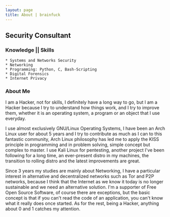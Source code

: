 ```yaml
---
layout: page
title: About | brainfuck
---
```


## Security Consultant


### Knowledge || Skills

    * Systems and Networks Security
    * Networking
    * Programming: Python, C, Bash-Scripting
    * Digital Forensics
    * Internet Privacy

### About Me

I am a Hacker, not for skills, I definitely have a long way to go, but I am a Hacker because I try to understand how things work, and I try to improve them, whether it is an operating system, a program or an object that I use everyday.

I use almost exclusively GNU/Linux Operating Systems, I have been an Arch Linux user for about 5 years and I try to contribute as much as I can to this fantastic community, Arch Linux philosophy has led me to apply the KISS principle in programming and in problem solving, simple concept but complex to master.
I use Kali Linux for pentesting, another project I've been following for a long time, an ever-present distro in my machines, the transition to rolling distro and the latest improvements are great.

Since 3 years my studies are mainly about Networking, I have a particular interest in alternative and decentralized networks such as Tor and P2P networks, because I think that the Internet as we know it today is no longer sustainable and we need an alternative solution.
I'm a supporter of Free Open Source Software, of course there are exceptions, but the basic concept is that if you can't read the code of an application, you can't know what it really does once started.
As for the rest, being a Hacker, anything about 0 and 1 catches my attention.
